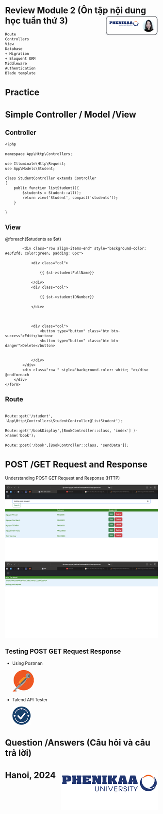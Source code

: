 # Review Module 2 (Ôn tập nội dung học tuần thứ 3) <img src="demo/nglthu.png" align="right">

```
Route
Controllers
View
Database
+ Migration
+ Eloquent ORM
Middleware
Authentication
Blade template
```

# Practice
# Simple Controller / Model /View

## Controller

```
<?php

namespace App\Http\Controllers;

use Illuminate\Http\Request;
use App\Models\Student;

class StudentController extends Controller
{
    public function listStudent(){
        $students = Student::all();
        return view('Student', compact('students'));
    }
   
}
```
## View

<html>

  <body>
     <form action="{{route('edit')}}" method="post">
    @foreach($students as $st)
     
            <div class="row align-items-end" style="background-color: #e3f2fd; color:green; padding: 6px">

                <div class="col">

                    {{ $st->studentFullName}}

                </div>
                <div class="col">

                    {{ $st->studentIDNumber}}

                </div>



                <div class="col">
                    <button type="button" class="btn btn-success">Edit</button>
                    <button type="button" class="btn btn-danger">Delete</button>


                </div>
            </div>
            <div class="row " style="background-color: white; "></div>
    @endforeach
        </div>
    </form>
  </body>
</html>


## Route

```

Route::get('/student', 'App\Http\Controllers\StudentController@listStudent');

Route::get('/bookDisplay',[BookController::class, 'index'] )->name('book');

Route::post('/book',[BookController::class, 'sendData']);
```
# POST /GET Request and Response

Understanding POST GET Request and Response (HTTP)



<img src="demo/postRequest1.png">

<img src="demo/postRequest2.png">

## Testing POST GET Request Response

+ Using Postman
  
  <img src="demo/postman.png">

+ Talend API Tester

  <img src="demo/talend.png">

# Question /Answers (Câu hỏi và câu trả lời)

# Hanoi, 2024 <img src="demo/logo.png" align="right">
